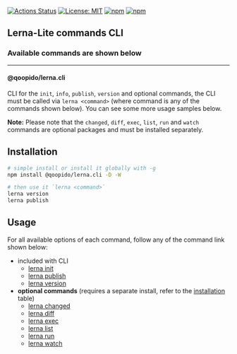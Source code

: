 [![Actions Status](https://github.com/lerna-lite/lerna-lite/workflows/CI/badge.svg)](https://github.com/lerna-lite/lerna-lite/actions)
[![License: MIT](https://img.shields.io/badge/License-MIT-yellow.svg)](https://opensource.org/licenses/MIT)
[![npm](https://img.shields.io/npm/dy/@qoopido/lerna.cli?color=forest)](https://www.npmjs.com/package/@qoopido/lerna.cli)
[![npm](https://img.shields.io/npm/v/@qoopido/lerna.cli.svg?logo=npm&logoColor=fff&label=npm)](https://www.npmjs.com/package/@qoopido/lerna.cli)

## Lerna-Lite commands CLI

### Available commands are shown below

---

#### @qoopido/lerna.cli

CLI for the `init`, `info`, `publish`, `version` and optional commands, the CLI must be called via `lerna <command>` (where command is any of the commands shown below). You can see some more usage samples below.

**Note:** Please note that the `changed`, `diff`, `exec`, `list`, `run` and `watch` commands are optional packages and must be installed separately.

## Installation

```sh
# simple install or install it globally with -g
npm install @qoopido/lerna.cli -D -W

# then use it `lerna <command>`
lerna version
lerna publish
```

## Usage

For all available options of each command, follow any of the command link shown below:

- included with CLI
  - [lerna init](https://github.com/lerna-lite/lerna-lite/blob/main/packages/init/README.md)
  - [lerna publish](https://github.com/lerna-lite/lerna-lite/blob/main/packages/publish/README.md)
  - [lerna version](https://github.com/lerna-lite/lerna-lite/blob/main/packages/version/README.md)
- **optional commands** (requires a separate install, refer to the [installation](https://github.com/lerna-lite/lerna-lite#separate--optional-installs) table)
  - [lerna changed](https://github.com/lerna-lite/lerna-lite/blob/main/packages/changed/README.md)
  - [lerna diff](https://github.com/lerna-lite/lerna-lite/blob/main/packages/diff/README.md)
  - [lerna exec](https://github.com/lerna-lite/lerna-lite/blob/main/packages/exec/README.md)
  - [lerna list](https://github.com/lerna-lite/lerna-lite/blob/main/packages/list/README.md)
  - [lerna run](https://github.com/lerna-lite/lerna-lite/blob/main/packages/run/README.md)
  - [lerna watch](https://github.com/lerna-lite/lerna-lite/blob/main/packages/watch/README.md)
